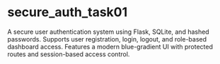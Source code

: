 # secure_auth_task01
A secure user authentication system using Flask, SQLite, and hashed passwords. Supports user registration, login, logout, and role-based dashboard access. Features a modern blue-gradient UI with protected routes and session-based access control.

